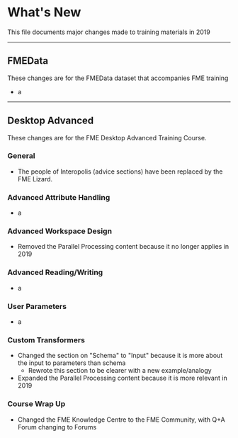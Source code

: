 # What's New #
This file documents major changes made to training materials in 2019

---

## FMEData ##
These changes are for the FMEData dataset that accompanies FME training

- a

---

## Desktop Advanced ##
These changes are for the FME Desktop Advanced Training Course.

### General ###
- The people of Interopolis (advice sections) have been replaced by the FME Lizard. 

### Advanced Attribute Handling ###
- a

### Advanced Workspace Design ###
- Removed the Parallel Processing content because it no longer applies in 2019

### Advanced Reading/Writing ###
- a

### User Parameters ###
- a

### Custom Transformers ###
- Changed the section on "Schema" to "Input" because it is more about the input to parameters than schema
	- Rewrote this section to be clearer with a new example/analogy
- Expanded the Parallel Processing content because it is more relevant in 2019


### Course Wrap Up ###
- Changed the FME Knowledge Centre to the FME Community, with Q+A Forum changing to Forums 
